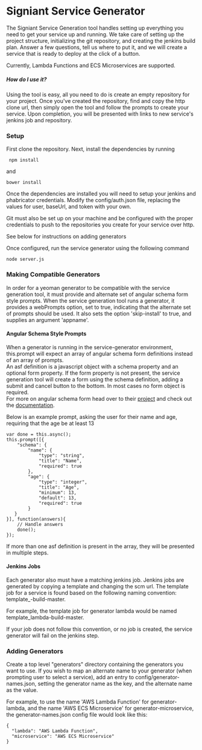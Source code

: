 # Signiant Service Generator
The Signiant Service Generation tool handles setting up everything you need to get your service up and running. We take care of setting up the project structure, initializing the git repository, and creating the jenkins build plan. Answer a few questions, tell us where to put it, and we will create a service that is ready to deploy at the click of a button.

Currently, Lambda Functions and ECS Microservices are supported.

##### How do I use it?
Using the tool is easy, all you need to do is create an empty repository for your project. Once you've created the repository, find and copy the http clone url, then simply open the tool and follow the prompts to create your service.
Upon completion, you will be presented with links to new service's jenkins job and repository.

### Setup
First clone the repository.
Next, install the dependencies by running
```
 npm install
```
and  
```
bower install
```

Once the dependencies are installed you will need to setup your jenkins and phabricator credentials.  Modify the config/auth.json file, replacing the values for user, baseUrl, and token with your own.  

Git must also be set up on your machine and be configured with the proper credentials to push to the repositories you create for your service over http.

See below for instructions on adding generators

Once configured, run the service generator using the following command
```
node server.js
```

### Making Compatible Generators
In order for a yeoman generator to be compatible with the service generation tool, it must provide and alternate set of angular schema form style prompts.
When the service generation tool runs a generator, it provides a webPrompts option, set to true, indicating that the alternate set of prompts should be used.  It also sets the option 'skip-install' to true, and supplies an argument 'appname'.  

#### Angular Schema Style Prompts  
When a generator is running in the service-generator environment, this.prompt will expect an array of angular schema form definitions instead of an array of prompts.  
An asf definition is a javascript object with a schema property and an optional form property.  If the form property is not present, the service generation tool will create a form using the schema definition, adding a submit and cancel button to the bottom.  In most cases no form object is required.  
For more on angular schema form head over to their [project](https://github.com/json-schema-form/angular-schema-form) and check out the [documentation](https://github.com/json-schema-form/angular-schema-form/blob/development/docs/index.md).

Below is an example prompt, asking the user for their name and age, requiring that the age be at least 13
```
var done = this.async();
this.prompt([{
    "schema": {
        "name": {
            "type": "string",
            "title": "Name",
            "required": true
        },
        "age": {
            "type": "integer",
            "title": "Age",
            "minimum": 13,
            "default": 13,
            "required": true
        }
   }
}], function(answers){
    // Handle answers
    done();
});
```

If more than one asf definition is present in the array, they will be presented in multiple steps.

#### Jenkins Jobs
Each generator also must have a matching jenkins job.  Jenkins jobs are generated by copying a template and changing the scm url.  The template job for a service is found based on the following naming convention: template_<generator name>-build-master.  

For example, the template job for generator lambda would be named template_lambda-build-master.  

If your job does not follow this convention, or no job is created, the service generator will fail on the jenkins step.  

### Adding Generators
Create a top level "generators" directory containing the generators you want to use.  If you wish to map an alternate name to your generator (when prompting user to select a service), add an entry to config/generator-names.json, setting the generator name as the key, and the alternate name as the value.  

For example, to use the name 'AWS Lambda Function' for generator-lambda, and the name 'AWS ECS Microservice' for generator-microservice, the generator-names.json config file would look like this:
```  
{
  "lambda": "AWS Lambda Function",
  "microservice": "AWS ECS Microservice"
}
```